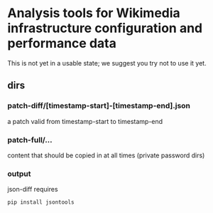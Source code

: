 # Analysis tools for Wikimedia infrastructure configuration and performance data

This is not yet in a usable state; we suggest you try not to use it yet.

## dirs

### patch-diff/[timestamp-start]-[timestamp-end].json
a patch valid from timestamp-start to timestamp-end

### patch-full/...
content that should be copied in at all times (private password dirs)

### output

json-diff requires
``` 
pip install jsontools
```
